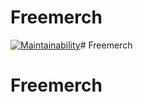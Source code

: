 # Freemerch
[![Maintainability](https://api.codeclimate.com/v1/badges/e2028f61a225ec867f94/maintainability)](https://codeclimate.com/github/soniabzh51/Freemerch/maintainability)# Freemerch
# Freemerch
